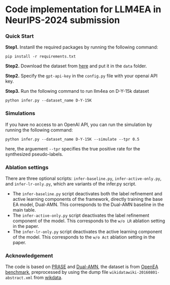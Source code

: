 # Code implementation for LLM4EA in NeurIPS-2024 submission

### Quick Start

**Step1.** Instanll the required packages by running the following command:

```
pip install -r requirements.txt
```

**Step2.** Download the dataset from [here](https://anonymous.4open.science/r/processedOpenEAData-3674/) and put it in the `data` folder.

**Step2.** Specify the `gpt-api-key` in the `config.py` file with your openai API key.

**Step3.** Run the following command to run llm4ea on D-Y-15k dataset

```
python infer.py --dataset_name D-Y-15K
```

### Simulations

If you have no access to an OpenAI API, you can run the simulation by running the following command:

```
python infer.py --dataset_name D-Y-15K --simulate --tpr 0.5
```

here, the arguement `--tpr` specifies the true positive rate for the synthesized pseudo-labels.

### Ablation settings

There are three optional scripts: `infer-baseline.py`, `infer-active-only.py`, and `infer-lr-only.py`, which are variants of the infer.py script.

- The `infer-baseline.py` script deactivates both the label refinement and active learning components of the framework, directly training the base EA model, Dual-AMN. This corresponds to the Dual-AMN baseline in the main table.
- The `infer-active-only.py` script deactivates the label refinement component of the model. This corresponds to the `w/o LR` ablation setting in the paper.
- The `infer-lr-only.py` script deactivates the active learning component of the model. This corresponds to the `w/o Act` ablation setting in the paper.


### Acknowledgement

The code is based on [PRASE](https://github.com/qizhyuan/PRASE-Python) and [Dual-AMN](https://github.com/MaoXinn/Dual-AMN), the dataset is from [OpenEA benchmark](https://github.com/nju-websoft/OpenEA), preprocessed by using the dump file `wikidatawiki-20160801-abstract.xml` from [wikdata](https://archive.org/download/wikidatawiki-20160801).
